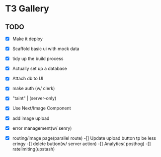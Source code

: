 # T3 Gallery

## TODO

-[x] Make it deploy
-[x] Scaffold basic ui with mock data
-[x] tidy up the build process
-[x] Actually set up a database
-[x] Attach db to UI
-[x] make auth (w/ clerk)
-[x] "taint" | (server-only)
-[x] Use Next/Image Component
-[x] add image upload
-[x] error management(w/ senry)
-[x] routing/image page(parallel route)
-[] Update upload button tp be less cringy
-[] delete button(w/ server action)
-[] Analytics( posthog)
-[] ratelimiting(upstash)

